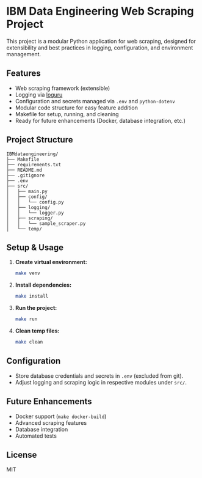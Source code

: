 # IBM Data Engineering Web Scraping Project

This project is a modular Python application for web scraping, designed for extensibility and best practices in logging, configuration, and environment management.

## Features
- Web scraping framework (extensible)
- Logging via [loguru](https://github.com/Delgan/loguru)
- Configuration and secrets managed via `.env` and `python-dotenv`
- Modular code structure for easy feature addition
- Makefile for setup, running, and cleaning
- Ready for future enhancements (Docker, database integration, etc.)

## Project Structure
```
IBMdataengineering/
├── Makefile
├── requirements.txt
├── README.md
├── .gitignore
├── .env
├── src/
│   ├── main.py
│   ├── config/
│   │   └── config.py
│   ├── logging/
│   │   └── logger.py
│   ├── scraping/
│   │   └── sample_scraper.py
│   └── temp/
```

## Setup & Usage
1. **Create virtual environment:**
   ```bash
   make venv
   ```
2. **Install dependencies:**
   ```bash
   make install
   ```
3. **Run the project:**
   ```bash
   make run
   ```
4. **Clean temp files:**
   ```bash
   make clean
   ```

## Configuration
- Store database credentials and secrets in `.env` (excluded from git).
- Adjust logging and scraping logic in respective modules under `src/`.

## Future Enhancements
- Docker support (`make docker-build`)
- Advanced scraping features
- Database integration
- Automated tests

## License
MIT
